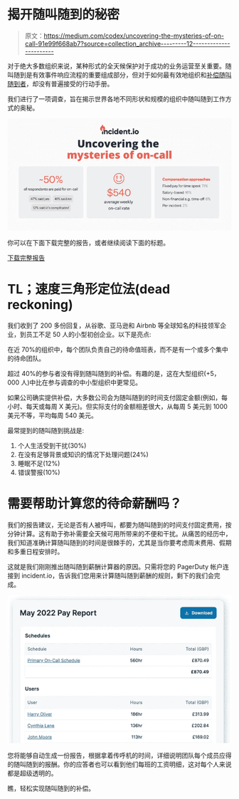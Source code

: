 # 揭开随叫随到的秘密

> 原文：<https://medium.com/codex/uncovering-the-mysteries-of-on-call-91e99f668ab7?source=collection_archive---------12----------------------->

对于绝大多数组织来说，某种形式的全天候保护对于成功的业务运营至关重要。随叫随到是有效事件响应流程的重要组成部分，但对于如何最有效地组织和[补偿随叫随到者](https://incident.io/blog/fair-on-call-compensation)，却没有普遍接受的行动手册。

我们进行了一项调查，旨在揭示世界各地不同形状和规模的组织中随叫随到工作方式的奥秘。

![](img/08134cddf66c7d446c302eaea5f12ea4.png)

你可以在下面下载完整的报告，或者继续阅读下面的标题。

[下载完整报告](https://incident.io/content/uncovering-the-mysteries-of-on-call)

# TL；速度三角形定位法(dead reckoning)

我们收到了 200 多份回复，从谷歌、亚马逊和 Airbnb 等全球知名的科技领军企业，到员工不足 50 人的小型初创企业。以下是亮点:

在近 70%的组织中，每个团队负责自己的待命值班表，而不是有一个或多个集中的待命团队。

超过 40%的参与者没有得到随叫随到的补偿。有趣的是，这在大型组织(+5，000 人)中比在参与调查的中小型组织中更常见。

如果公司确实提供补偿，大多数公司会为随叫随到的时间支付固定金额(例如，每小时、每天或每周 X 美元)。但实际支付的金额相差很大，从每周 5 美元到 1000 美元不等，平均每周 540 美元。

最常提到的随叫随到挑战是:

1.  个人生活受到干扰(30%)
2.  在没有足够背景或知识的情况下处理问题(24%)
3.  睡眠不足(12%)
4.  错误警报(10%)

# 需要帮助计算您的待命薪酬吗？

我们的报告建议，无论是否有人被呼叫，都要为随叫随到的时间支付固定费用，按分钟计算。这有助于弥补需要全天候可用所带来的不便和干扰。从痛苦的经历中，我们知道准确计算随叫随到的时间是很棘手的，尤其是当你要考虑周末费用、假期和多重日程安排时。

这就是我们刚刚推出随叫随到薪酬计算器的原因。只需将您的 PagerDuty 帐户连接到 incident.io，告诉我们您用来计算随叫随到薪酬的规则，剩下的我们会完成。

![](img/fbf8e8945fa64aaa0ea23a64c03b3d1e.png)

您将能够自动生成一份报告，根据拿着传呼机的时间，详细说明团队每个成员应得的随叫随到的报酬。你的应答者也可以看到他们每班的工资明细，这对每个人来说都是超级透明的。

瞧，轻松实现随叫随到的补偿。